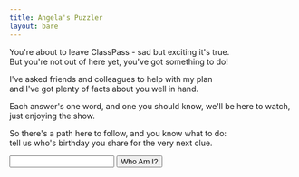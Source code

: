 ```yaml
---
title: Angela's Puzzler
layout: bare
---
```


You're about to leave ClassPass - sad but exciting it's true.<br>
But you're not out of here yet, you've got something to do!

I've asked friends and colleagues to help with my plan<br>
and I've got plenty of facts about you well in hand.

Each answer's one word, and one you should know,
we'll be here to watch, just enjoying the show.

So there's a path here to follow, and you know what to do:<br>
tell us who's birthday you share for the very next clue.

<input id="guess" name="guess" />
<input type="button" value="Who Am I?" onclick="window.open('/puzzle/angela/' + document.getElementById('guess').value)" />
